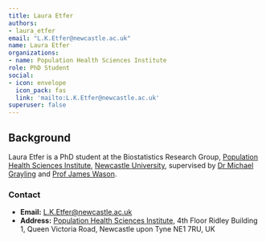 ```yaml
---
title: Laura Etfer
authors:
- laura_etfer
email: "L.K.Etfer@newcastle.ac.uk"
name: Laura Etfer
organizations:
- name: Population Health Sciences Institute
role: PhD Student
social:
- icon: envelope
  icon_pack: fas
  link: 'mailto:L.K.Etfer@newcastle.ac.uk'
superuser: false
---
```


## Background

Laura Etfer is a PhD student at the Biostatistics Research Group, [Population Health Sciences Institute](https://www.ncl.ac.uk/medical-sciences/research/institutes/population-health/), [Newcastle University](https://www.ncl.ac.uk/), supervised by [Dr Michael Grayling](/staff/michael_grayling/) and [Prof James Wason](/staff/james_wason/).

### Contact

- __Email:__ [L.K.Etfer@newcastle.ac.uk](mailto:L.K.Etfer@newcastle.ac.uk)
- __Address:__ [Population Health Sciences Institute](https://www.ncl.ac.uk/medical-sciences/research/institutes/population-health/), 4th Floor Ridley Building 1, Queen Victoria Road, Newcastle upon Tyne NE1 7RU, UK
